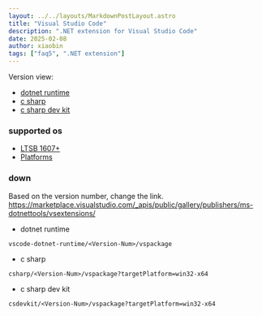 ```yaml
---
layout: ../../layouts/MarkdownPostLayout.astro
title: "Visual Studio Code"
description: ".NET extension for Visual Studio Code"
date: 2025-02-08
author: xiaobin
tags: ["faq5", ".NET extension"]
---
```

Version view:
- [dotnet runtime](https://marketplace.visualstudio.com/items?itemName=ms-dotnettools.vscode-dotnet-runtime)
- [c sharp](https://marketplace.visualstudio.com/items?itemName=ms-dotnettools.csharp)
- [c sharp dev kit](https://marketplace.visualstudio.com/items?itemName=ms-dotnettools.csdevkit)

### supported os
- [LTSB 1607+](https://github.com/dotnet/core/blob/main/release-notes/9.0/supported-os)
- [Platforms](https://code.visualstudio.com/Docs/supporting/requirements#_platforms)

### down
Based on the version number, change the link.
https://marketplace.visualstudio.com/_apis/public/gallery/publishers/ms-dotnettools/vsextensions/
- dotnet runtime
```
vscode-dotnet-runtime/<Version-Num>/vspackage
```
- c sharp
```
csharp/<Version-Num>/vspackage?targetPlatform=win32-x64
```
- c sharp dev kit
```
csdevkit/<Version-Num>/vspackage?targetPlatform=win32-x64
```
